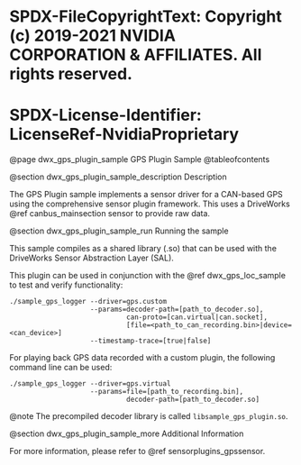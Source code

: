 # SPDX-FileCopyrightText: Copyright (c) 2019-2021 NVIDIA CORPORATION & AFFILIATES. All rights reserved.
# SPDX-License-Identifier: LicenseRef-NvidiaProprietary

@page dwx_gps_plugin_sample GPS Plugin Sample
@tableofcontents

@section dwx_gps_plugin_sample_description Description

The GPS Plugin sample implements a sensor driver for a CAN-based GPS
using the comprehensive sensor plugin framework. This uses a DriveWorks
@ref canbus_mainsection sensor to provide raw data.

@section dwx_gps_plugin_sample_run Running the sample

This sample compiles as a shared library (.so) that can be used with the
DriveWorks Sensor Abstraction Layer (SAL).

This plugin can be used in conjunction with the @ref dwx_gps_loc_sample to test
and verify functionality:

    ./sample_gps_logger --driver=gps.custom
                        --params=decoder-path=[path_to_decoder.so],
                                 can-proto=[can.virtual|can.socket],
                                 [file=<path_to_can_recording.bin>|device=<can_device>]
                        --timestamp-trace=[true|false]

For playing back GPS data recorded with a custom plugin, the following
command line can be used:

    ./sample_gps_logger --driver=gps.virtual
                        --params=file=[path_to_recording.bin],
                                 decoder-path=[path_to_decoder.so]

@note The precompiled decoder library is called `libsample_gps_plugin.so`.

@section dwx_gps_plugin_sample_more Additional Information

For more information, please refer to @ref sensorplugins_gpssensor.
